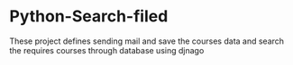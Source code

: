 # Python-Search-filed
These project defines sending mail and save the courses data and search the requires courses through database using djnago
